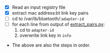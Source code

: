 - [x] Read an input registry file
- [x] extract mac address:bt link key pairs
- [ ] cd to /var/ib/bluetooth/:`adapter-id`
- [ ] for each line from output of [extract_pairs.py](extract_pairs.py):
    1. cd to `adapter-id`
    2. overwrite link key in `info`

* The above are also the steps in order.

